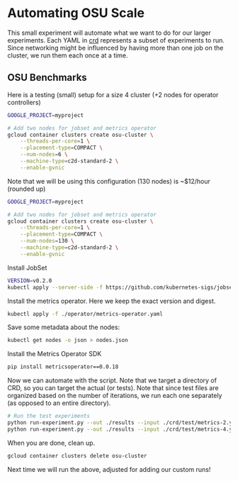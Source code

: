 # Automating OSU Scale

This small experiment will automate what we want to do for our larger experiments.
Each YAML in [crd](crd) represents a subset of experiments to run. Since networking
might be influenced by having more than one job on the cluster, we run them each once
at a time.

## OSU Benchmarks

Here is a testing (small) setup for a size 4 cluster (+2 nodes for operator controllers)

```bash
GOOGLE_PROJECT=myproject

# Add two nodes for jobset and metrics operator
gcloud container clusters create osu-cluster \
    --threads-per-core=1 \
    --placement-type=COMPACT \
    --num-nodes=6 \
    --machine-type=c2d-standard-2 \
    --enable-gvnic
```

Note that we will be using this configuration (130 nodes) is ~$12/hour (rounded up)

```bash
GOOGLE_PROJECT=myproject

# Add two nodes for jobset and metrics operator
gcloud container clusters create osu-cluster \
    --threads-per-core=1 \
    --placement-type=COMPACT \
    --num-nodes=130 \
    --machine-type=c2d-standard-2 \
    --enable-gvnic
```

Install JobSet

```bash
VERSION=v0.2.0
kubectl apply --server-side -f https://github.com/kubernetes-sigs/jobset/releases/download/$VERSION/manifests.yaml
```

Install the metrics operator. Here we keep the exact version and digest.

```bash
kubectl apply -f ./operator/metrics-operator.yaml
```

Save some metadata about the nodes:

```bash
kubectl get nodes -o json > nodes.json
```

Install the Metrics Operator SDK

```bash
pip install metricsoperator==0.0.18
```

Now we can automate with the script. Note that we target a directory of CRD, so you can target the actual (or tests).
Note that since test files are organized based on the number of iterations, we run each one separately (as opposed
to an entire directory).

```bash
# Run the test experiments
python run-experiment.py --out ./results --input ./crd/test/metrics-2.yaml --iter 2 --sleep 60
python run-experiment.py --out ./results --input ./crd/test/metrics-4.yaml --iter 2 --sleep 5
```

When you are done, clean up.

```bash
gcloud container clusters delete osu-cluster
```

Next time we will run the above, adjusted for adding our custom runs!

